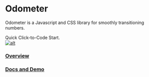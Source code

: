 Odometer
========

Odometer is a Javascript and CSS library for smoothly transitioning numbers.

Quick Click-to-Code Start.<br>
[![alt](https://codenvy.com/factory/resources/factory.png)](https://codenvy.com/factory?v=1.0&pname=odometer&wname=ecavazos&vcs=git&vcsurl=http%3A%2F%2Fcodenvy.com%2Fgit%2F48%2Fe7%2Fdc%2Fworkspaceu909ru5xicwtsrnx%2Fodometer&idcommit=dd48d4a37c1925bf4d4acfa0003eefe2d7649c79&action=openproject&ptype=PHP)

### [Overview](http://github.hubspot.com/odometer/docs/welcome)
### [Docs and Demo](http://github.hubspot.com/odometer)
